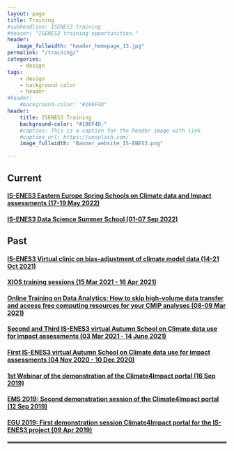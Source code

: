 ```yaml
---
layout: page
title: Training
#subheadline: ISENES3 training
#teaser: "ISENES3 training opportunities."
header:
   image_fullwidth: "header_homepage_13.jpg"
permalink: "/training/"
categories:
    - design
tags:
    - design
    - background color
    - header
#header:
    #background-color: "#186F4D"
header:
    title: ISENES3 Training
    background-color: "#186F4D;"
    #caption: This is a caption for the header image with link
    #caption_url: https://unsplash.com/
    image_fullwidth: "Banner_website_IS-ENES3.png"

---
```


## Current

#### [IS-ENES3 Eastern Europe Spring Schools on Climate data and Impact assessments (17-19 May 2022)](https://valeriupredoi.github.io/training-detailed#ee-school)
#### [IS-ENES3 Data Science Summer School (01-07 Sep 2022)](https://valeriupredoi.github.io/training-detailed#ds-school)

## Past

#### [IS-ENES3 Virtual clinic on bias-adjustment of climate model data (14-21 Oct 2021)](https://valeriupredoi.github.io/training-detailed#virt-clinic)
#### [XIOS training sessions (15 Mar 2021 - 16 Apr 2021)](https://valeriupredoi.github.io/training-detailed#xios)
#### [Online Training on Data Analytics: How to skip high-volume data transfer and access free computing resources for your CMIP analyses (08-09 Mar 2021)](https://valeriupredoi.github.io/training-detailed#da-cmip)
#### [Second and Third IS-ENES3 virtual Autumn School on Climate data use for impact assessments (03 Mar 2021 - 14 June 2021)](https://valeriupredoi.github.io/training-detailed#spring-school)
#### [First IS-ENES3 virtual Autumn School on Climate data use for impact assessments (04 Nov 2020 - 10 Dec 2020)](https://valeriupredoi.github.io/training-detailed#autumn-school)
#### [1st Webinar of the demonstration of the Climate4Impact portal (16 Sep 2019)](https://valeriupredoi.github.io/training-detailed#C41-web-1)
#### [EMS 2019: Second demonstration session of the Climate4Impact portal (12 Sep 2019)](https://valeriupredoi.github.io/training-detailed#C4I-demo-2)
#### [EGU 2019: First demonstration session Climate4Impact portal for the IS-ENES3 project (09 Apr 2019)](https://valeriupredoi.github.io/training-detailed#EGU2019-C4I)

<hr style="border:2px solid gray">


